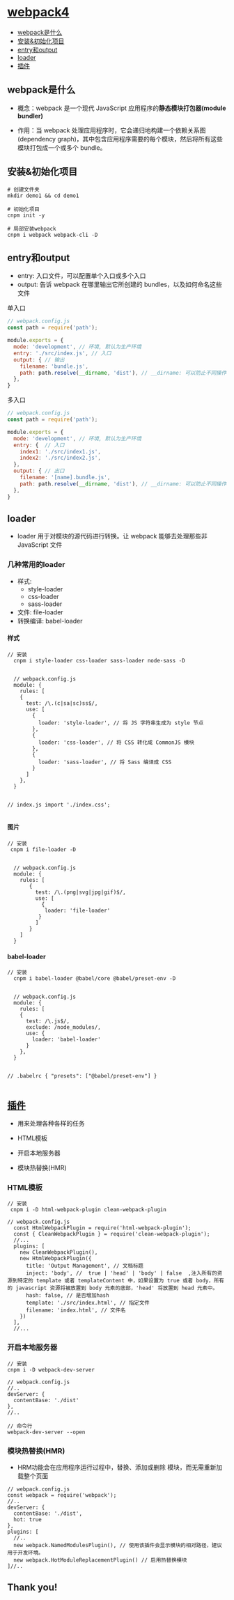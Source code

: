# [webpack4](https://www.webpackjs.com/)




- [webpack是什么](https://www.webpackjs.com/)
- [安装&初始化项目](#/2)
- [entry和output](https://www.webpackjs.com/configuration/entry-context/)
- [loader](https://www.webpackjs.com/loaders/)
- [插件](https://www.webpackjs.com/plugins/)




## webpack是什么


- 概念：webpack 是一个现代 JavaScript 应用程序的**静态模块打包器(module bundler)**


- 作用：当 webpack 处理应用程序时，它会递归地构建一个依赖关系图(dependency graph)，其中包含应用程序需要的每个模块，然后将所有这些模块打包成一个或多个 bundle。



## 安装&初始化项目


```
# 创建文件夹
mkdir demo1 && cd demo1
```

```
# 初始化项目
cnpm init -y
```

```
# 局部安装webpack
cnpm i webpack webpack-cli -D

```




## entry和output
- entry: 入口文件，可以配置单个入口或多个入口
- output: 告诉 webpack 在哪里输出它所创建的 bundles，以及如何命名这些文件


单入口

```js
// webpack.config.js
const path = require('path');

module.exports = {
  mode: 'development', // 环境, 默认为生产环境
  entry: './src/index.js', // 入口
  output: { // 输出
    filename: 'bundle.js',
    path: path.resolve(__dirname, 'dist'), // __dirname: 可以防止不同操作系统之间的文件路径问题，并且可以使相对路径按照预期工作
  },
}
```


多入口

```js
// webpack.config.js
const path = require('path');

module.exports = {
  mode: 'development', // 环境, 默认为生产环境
  entry: {  // 入口
    index1: './src/index1.js',
    index2: './src/index2.js',
  },
  output: { // 出口
    filename: '[name].bundle.js',
    path: path.resolve(__dirname, 'dist'), // __dirname: 可以防止不同操作系统之间的文件路径问题，并且可以使相对路径按照预期工作
  },
}
```



## loader
- loader 用于对模块的源代码进行转换。让 webpack 能够去处理那些非 JavaScript 文件


### 几种常用的loader
- 样式:
  - style-loader
  - css-loader
  - sass-loader
- 文件: file-loader
- 转换编译: babel-loader


#### 样式
<div class="fragment">
 <pre><code class="language-js hljs javascript">// 安装
  cnpm i style-loader css-loader sass-loader node-sass -D</code></pre>
</div>

<div class="fragment">
  <pre><code class="language-js hljs javascript">
  // webpack.config.js
  module: {
    rules: [
    {
      test: /\.(c|sa|sc)ss$/,
      use: [
        {
          loader: 'style-loader', // 将 JS 字符串生成为 style 节点
        },
        {
          loader: 'css-loader', // 将 CSS 转化成 CommonJS 模块
        },
        {
          loader: 'sass-loader', // 将 Sass 编译成 CSS
        }
      ]
    },
  }

  // index.js
import './index.css';
  </code></pre>
</div>


#### 图片
<div class="fragment">
 <pre><code class="language-js hljs javascript">// 安装
 cnpm i file-loader -D</code></pre>
</div>

<div class="fragment">
  <pre><code class="language-js hljs javascript">
  // webpack.config.js
  module: {
    rules: [
       {
         test: /\.(png|svg|jpg|gif)$/,
         use: [
           {
            loader: 'file-loader'
          }
         ]
       }
    ]
  }</code></pre>
</div>


#### babel-loader
<div class="fragment">
 <pre><code class="language-js hljs javascript">// 安装
  cnpm i babel-loader @babel/core @babel/preset-env -D</code></pre>
</div>

<div class="fragment">
  <pre><code class="language-js hljs javascript">
  // webpack.config.js
  module: {
    rules: [
    {
      test: /\.js$/,
      exclude: /node_modules/,
      use: {
        loader: 'babel-loader'
      }
    },
  }

  // .babelrc
  {
    "presets": ["@babel/preset-env"]
  }
  </code></pre>
</div>



## [插件](https://www.webpackjs.com/plugins/)
- 用来处理各种各样的任务


- <p class="fragment" style="text-align:left;">HTML模板</p>
- <p class="fragment" style="text-align:left;">开启本地服务器</p>
- <p class="fragment" style="text-align:left;">模块热替换(HMR)</p>


### HTML模板
<div class="fragment">
 <pre><code class="language-js hljs javascript">// 安装
 cnpm i -D html-webpack-plugin clean-webpack-plugin</code></pre>
</div>

<div class="fragment">
  <pre><code class="language-js hljs javascript">// webpack.config.js
  const HtmlWebpackPlugin = require('html-webpack-plugin');
  const { CleanWebpackPlugin } = require('clean-webpack-plugin');
  //...
  plugins: [
    new CleanWebpackPlugin(),
    new HtmlWebpackPlugin({
      title: 'Output Management', // 文档标题
      inject: 'body', //  true | 'head' | 'body' | false  ,注入所有的资源到特定的 template 或者 templateContent 中，如果设置为 true 或者 body，所有的 javascript 资源将被放置到 body 元素的底部，'head' 将放置到 head 元素中。
      hash: false, // 是否增加hash
      template: './src/index.html', // 指定文件
      filename: 'index.html', // 文件名
    })
  ],
  //...</code></pre>
</div>


### 开启本地服务器

<div class="fragment">
<pre><code class="language-js hljs javascript">// 安装
cnpm i -D webpack-dev-server</code></pre>
</div>

<div class="fragment">
<pre><code class="language-js hljs javascript">// webpack.config.js
//..
devServer: {
  contentBase: './dist'
},
//..</code></pre>
</div>

<div class="fragment">
<p style="text-align:left;"></p>
<pre><code class="language-js hljs javascript">// 命令行
webpack-dev-server --open</code></pre>
</div>


### 模块热替换(HMR)
- HRM功能会在应用程序运行过程中，替换、添加或删除 模块，而无需重新加载整个页面

<div class="fragment">
<pre><code class="language-js hljs javascript">// webpack.config.js
const webpack = require('webpack');
//..
devServer: {
  contentBase: './dist',
  hot: true
},
plugins: [
  //..
  new webpack.NamedModulesPlugin(), // 使用该插件会显示模块的相对路径，建议用于开发环境。
  new webpack.HotModuleReplacementPlugin() // 启用热替换模块
]//..</code></pre>
</div>


<!-- ```js
// index.js
if (module.hot) {
  module.hot.accept('./index.js', function() {
    console.log('Accepting the updated printMe module!');
  })
}
``` -->



## Thank you!